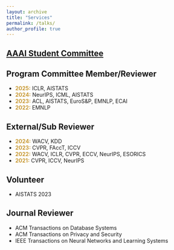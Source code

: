 ```yaml
---
layout: archive
title: "Services"
permalink: /talks/
author_profile: true
---
```


## <a href="https://aaai.org/about-aaai/aaai-officers-and-committees/">AAAI Student Committee</a>

## Program Committee Member/Reviewer
- <b style="color: #C89933">2025:</b> ICLR, AISTATS
- <b style="color: #C89933">2024:</b> NeurIPS, ICML, AISTATS 
- <b style="color: #C89933">2023:</b> ACL, AISTATS, EuroS&P, EMNLP, ECAI
- <b style="color: #C89933">2022:</b> EMNLP

## External/Sub Reviewer
- <b style="color: #C89933">2024:</b> WACV, KDD
- <b style="color: #C89933">2023:</b> CVPR, FAccT, ICCV
- <b style="color: #C89933">2022:</b> WACV, ICLR, CVPR, ECCV, NeurIPS, ESORICS
- <b style="color: #C89933">2021:</b> CVPR, ICCV, NeurIPS

## Volunteer
- AISTATS 2023

## Journal Reviewer
- ACM Transactions on Database Systems
- ACM Transactions on Privacy and Security
- IEEE Transactions on Neural Networks and Learning Systems
